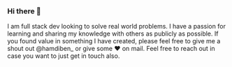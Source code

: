 ### Hi there 👋

 I am full stack dev looking to solve real world problems. I have a passion for learning and sharing my knowledge with others as publicly as possible. If you found value in something I have created, please feel free to give me a shout out @hamdiben_ or give some ♥ on mail. Feel free to reach out in case you want to just get in touch also.


